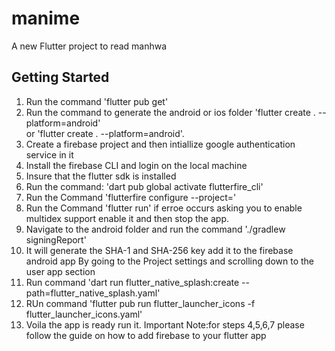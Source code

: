# manime

A new Flutter project to read manhwa

## Getting Started

1. Run the command 'flutter pub get'
2. Run the command to generate the android or ios folder 'flutter create . --platform=android'  
   or 'flutter create . --platform=android'.
3. Create a firebase project and then intiallize google authentication service in it
4. Install the firebase CLI and login on the local machine
5. Insure that the flutter sdk is installed
6. Run the command: 'dart pub global activate flutterfire_cli'
7. Run the Command 'flutterfire configure --project=<Your Project Identifier>'
8. Run the Command 'flutter run' if erroe occurs asking you to enable multidex support enable
   it and then stop the app.
9. Navigate to the android folder and run the command './gradlew signingReport'
10. It will generate the SHA-1 and SHA-256 key add it to the firebase android app By going to
    the Project settings and scrolling down to the user app section
11. Run command 'dart run flutter_native_splash:create --path=flutter_native_splash.yaml'
12. RUn command 'flutter pub run flutter_launcher_icons -f flutter_launcher_icons.yaml'
13. Voila the app is ready run it.
    Important Note:for steps 4,5,6,7 please follow the guide on how to add firebase to your flutter app
